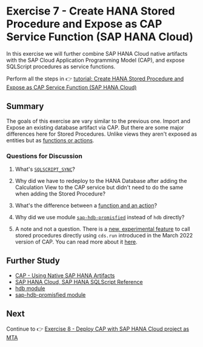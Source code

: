 # Exercise 7 - Create HANA Stored Procedure and Expose as CAP Service Function (SAP HANA Cloud)

In this exercise we will further combine SAP HANA Cloud native artifacts with the SAP Cloud Application Programming Model (CAP), and expose SQLScript procedures as service functions.

Perform all the steps in 👉 [tutorial: Create HANA Stored Procedure and Expose as CAP Service Function (SAP HANA Cloud)](https://developers.sap.com/tutorials/hana-cloud-cap-stored-proc.html)

## Summary

The goals of this exercise are vary similar to the previous one.  Import and Expose an existing database artifact via CAP. But there are some major differences here for Stored Procedures.  Unlike views they aren't exposed as entities but as [functions or actions](https://cap.cloud.sap/docs/guides/providing-services#actions-and-functions).

### Questions for Discussion

1. What's [`SQLSCRIPT_SYNC`](https://help.sap.com/docs/HANA_CLOUD_DATABASE/d1cb63c8dd8e4c35a0f18aef632687f0/31321d64e34e4a808fb448e6fa312c03.html)?

2. Why did we have to redeploy to the HANA Database after adding the Calculation View to the CAP service but didn't need to do the same when adding the Stored Procedure?

3. What's the difference between a [function and an action](https://cap.cloud.sap/docs/guides/providing-services#actions-vs-functions)?

4. Why did we use module [`sap-hdb-promisfied`](https://blogs.sap.com/2022/04/05/sap-tech-bytes-hana-client-tools-for-javascript-developers-part-2-promises/) instead of `hdb` directly?

5. A note and not a question.  There is a [new, experimental feature](https://cap.cloud.sap/docs/releases/mar22#driver-agnostic-results-for-stored-procedures) to call stored procedures directly using `cds.run` introduced in the March 2022 version of CAP. You can read more about it [here](https://blogs.sap.com/2022/04/07/sap-tech-bytes-hana-client-tools-for-javascript-developers-part-4-xsjs-and-cap/).

## Further Study

* [CAP - Using Native SAP HANA Artifacts](https://cap.cloud.sap/docs/advanced/hana)
* [SAP HANA Cloud, SAP HANA SQLScript Reference](https://help.sap.com/docs/HANA_CLOUD_DATABASE/d1cb63c8dd8e4c35a0f18aef632687f0/28f2d64d4fab4e789ee0070be418419d.html)
* [hdb module](https://www.npmjs.com/package/hdb)
* [sap-hdb-promisfied module](https://www.npmjs.com/package/sap-hdb-promisfied)

## Next

Continue to 👉 [Exercise 8 - Deploy CAP with SAP HANA Cloud project as MTA](../ex8/README.md)
